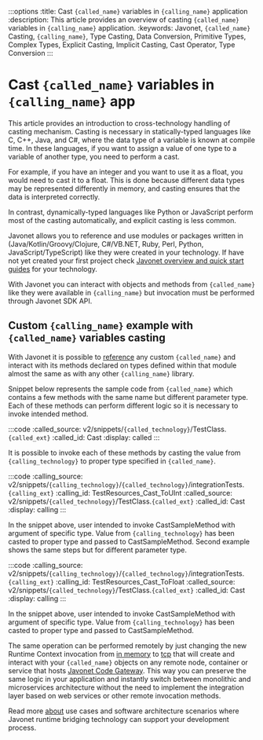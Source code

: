 :::options
:title: Cast `{called_name}` variables in `{calling_name}` application
:description: This article provides an overview of casting `{called_name}` variables in `{calling_name}` application.
:keywords: Javonet, `{called_name}` Casting, `{calling_name}`, Type Casting, Data Conversion, Primitive Types, Complex Types, Explicit Casting, Implicit Casting, Cast Operator, Type Conversion
:::

# Cast `{called_name}` variables in `{calling_name}` app
  
This article provides an introduction to cross-technology handling of casting mechanism. Casting is necessary in statically-typed languages like C, C++, Java, and C#, where the data type of a variable is known at compile time. In these languages, if you want to assign a value of one type to a variable of another type, you need to perform a cast.  
  
For example, if you have an integer and you want to use it as a float, you would need to cast it to a float. This is done because different data types may be represented differently in memory, and casting ensures that the data is interpreted correctly.  
  
In contrast, dynamically-typed languages like Python or JavaScript perform most of the casting automatically, and explicit casting is less common.  
  
Javonet allows you to reference and use modules or packages written in (Java/Kotlin/Groovy/Clojure, C#/VB.NET, Ruby, Perl, Python, JavaScript/TypeScript) like they were created in your technology. If have not yet created your first project check [Javonet overview and quick start guides](/guides/v2/`{calling_technology}`/`{called_technology}`/getting-started/about-javonet) for your technology.  
  
With Javonet you can interact with objects and methods from `{called_name}` like they were available in `{calling_name}` but invocation must be performed through Javonet SDK API.  

## Custom `{calling_name}` example with `{called_name}` variables casting
  
With Javonet it is possible to [reference](/guides/v2/`{calling_technology}`/`{called_technology}`/getting-started/adding-references-to-libraries) any custom `{called_name}` and interact with its methods declared on types defined within that module almost the same as with any other `{calling_name}` library.  
  
Snippet below represents the sample code from `{called_name}` which contains a few methods with the same name but different parameter type. Each of these methods can perform different logic so it is necessary to invoke intended method.  
  
:::code
:called_source: v2/snippets/`{called_technology}`/TestClass.`{called_ext}`
:called_id: Cast
:display: called
:::

It is possible to invoke each of these methods by casting the value from `{calling_technology}` to proper type specified in `{called_name}`.  
  
:::code
:calling_source: v2/snippets/`{calling_technology}`/`{called_technology}`/integrationTests.`{calling_ext}`
:calling_id: TestResources_Cast_ToUInt
:called_source: v2/snippets/`{called_technology}`/TestClass.`{called_ext}`
:called_id: Cast
:display: calling
:::

In the snippet above, user intended to invoke CastSampleMethod with argument of specific type. Value from `{calling_technology}` has been casted to proper type and passed to CastSampleMethod. Second example shows the same steps but for different parameter type.  

:::code
:calling_source: v2/snippets/`{calling_technology}`/`{called_technology}`/integrationTests.`{calling_ext}`
:calling_id: TestResources_Cast_ToFloat
:called_source: v2/snippets/`{called_technology}`/TestClass.`{called_ext}`
:called_id: Cast
:display: calling
:::

In the snippet above, user intended to invoke CastSampleMethod with argument of specific type. Value from `{calling_technology}` has been casted to proper type and passed to CastSampleMethod.  
  
The same operation can be performed remotely by just changing the new Runtime Context invocation from [in memory](/guides/v2/`{calling_technology}`/`{called_technology}`/foundations/in-memory-channel) to [tcp](/guides/v2/`{calling_technology}`/`{called_technology}`/foundations/tcp-channel) that will create and interact with your `{called_name}` objects on any remote node, container or service that hosts [Javonet Code Gateway](/guides/v2/`{calling_technology}`/`{called_technology}`/javonet-code-gateway/about-javonet-code-gateway). This way you can preserve the same logic in your application and instantly switch between monolithic and microservices architecture without the need to implement the integration layer based on web services or other remote invocation methods.
  
Read more [about](/guides/v2/`{calling_technology}`/`{called_technology}`/getting-started/about-javonet) use cases and software architecture scenarios where Javonet runtime bridging technology can support your development process.
